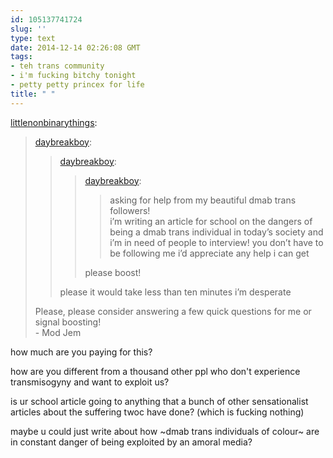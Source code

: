 ```yaml
---
id: 105137741724
slug: ''
type: text
date: 2014-12-14 02:26:08 GMT
tags:
- teh trans community
- i'm fucking bitchy tonight
- petty petty princex for life
title: " "
---
```

<p><a class="tumblr_blog" href="http://littlenonbinarythings.tumblr.com/post/105134623906/daybreakboy-daybreakboy-daybreakboy">littlenonbinarythings</a>:</p>
<blockquote>
<p><a class="tumblr_blog" href="http://daybreakboy.tumblr.com/post/105116500232/daybreakboy-daybreakboy-asking-for-help-from">daybreakboy</a>:</p>
<blockquote>
<p><a class="tumblr_blog" href="http://daybreakboy.tumblr.com/post/105091222312/daybreakboy-asking-for-help-from-my-beautiful">daybreakboy</a>:</p>
<blockquote>
<p><a class="tumblr_blog" href="http://daybreakboy.tumblr.com/post/105052516417/asking-for-help-from-my-beautiful-dmab-trans">daybreakboy</a>:</p>
<blockquote>
<p>asking for help from my beautiful dmab trans followers!<br /> i’m writing an article for school on the dangers of being a dmab trans individual in today’s society and i’m in need of people to interview! you don’t have to be following me i’d appreciate any help i can get</p>
</blockquote>
<p>please boost!</p>
</blockquote>
<p>please it would take less than ten minutes i’m desperate</p>
</blockquote>
<p>Please, please consider answering a few quick questions for me or signal boosting!<br />- Mod Jem</p>
</blockquote>

how much are you paying for this?

how are you different from a thousand other ppl who don't experience transmisogyny and want to exploit us?

is ur school article going to anything that a bunch of other sensationalist articles about the suffering twoc have done? (which is fucking nothing)

maybe u could just write about how ~dmab trans individuals of colour~ are in constant danger of being exploited by an amoral media?